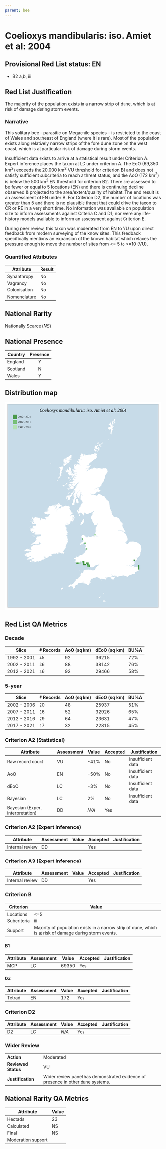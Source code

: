 ```yaml
---
parent: bee
---
```


# Coelioxys mandibularis: iso. Amiet et al: 2004

## Provisional Red List status: EN
- B2 a,b, iii

## Red List Justification
The majority of the population exists in a narrow strip of dune, which is at risk of damage during storm events.
### Narrative
This solitary bee – parasitic on Megachile species – is restricted to the coast of Wales and southeast of England (where it is rare). Most of the population exists along relatively narrow strips of the fore dune zone on the west coast, which is at particular risk of damage during storm events.

Insufficient data exists to arrive at a statistical result under Criterion A. Expert inference places the taxon at LC under criterion A. The EoO (69,350 km<sup>2</sup>) exceeds the 20,000 km<sup>2</sup> VU threshold for criterion B1 and does not satisfy sufficient subcriteria to reach a threat status, and the AoO (172 km<sup>2</sup>) is below the 500 km<sup>2</sup> EN threshold for criterion B2. There are assessed to be fewer or equal to 5 locations (EN) and there is continuing decline observed & projected to the area/extent/quality of habitat. The end result is an assessment of EN under B. For Criterion D2, the number of locations was greater than 5 and there is no plausible threat that could drive the taxon to CR or RE in a very short time. No information was available on population size to inform assessments against Criteria C and D1; nor were any life-history models available to inform an assessment against Criterion E.

During peer review, this taxon was moderated from EN to VU upon direct feedback from modern surveying of the know sites. This feedback specifically mentions an expansion of the known habitat which relaxes the pressure enough to move the number of sites from <= 5 to <=10 (VU).
### Quantified Attributes
|Attribute|Result|
|---|---|
|Synanthropy|No|
|Vagrancy|No|
|Colonisation|No|
|Nomenclature|No|


## National Rarity
Nationally Scarce (*NS*)

## National Presence
|Country|Presence
|---|:-:|
|England|Y|
|Scotland|N|
|Wales|Y|


## Distribution map
![](../map/205.svg)

## Red List QA Metrics
### Decade
| Slice | # Records | AoO (sq km) | dEoO (sq km) |BU%A |
|---|---|---|---|---|
|1992 - 2001|45|92|36215|72%|
|2002 - 2011|36|88|38142|76%|
|2012 - 2021|46|92|29466|58%|
### 5-year
| Slice | # Records | AoO (sq km) | dEoO (sq km) |BU%A |
|---|---|---|---|---|
|2002 - 2006|20|48|25937|51%|
|2007 - 2011|16|52|32926|65%|
|2012 - 2016|29|64|23631|47%|
|2017 - 2021|17|32|22815|45%|
### Criterion A2 (Statistical)
|Attribute|Assessment|Value|Accepted|Justification
|---|---|---|---|---|
|Raw record count|VU|-41%|No|Insufficient data|
|AoO|EN|-50%|No|Insufficient data|
|dEoO|LC|-3%|No|Insufficient data|
|Bayesian|LC|2%|No|Insufficient data|
|Bayesian (Expert interpretation)|DD|*N/A*|Yes||
### Criterion A2 (Expert Inference)
|Attribute|Assessment|Value|Accepted|Justification
|---|---|---|---|---|
|Internal review|DD||Yes||
### Criterion A3 (Expert Inference)
|Attribute|Assessment|Value|Accepted|Justification
|---|---|---|---|---|
|Internal review|DD||Yes||
### Criterion B
|Criterion| Value|
|---|---|
|Locations|<=5|
|Subcriteria|iii|
|Support|Majority of population exists in a narrow strip of dune, which is at risk of damage during storm events.|
#### B1
|Attribute|Assessment|Value|Accepted|Justification
|---|---|---|---|---|
|MCP|LC|69350|Yes||
#### B2
|Attribute|Assessment|Value|Accepted|Justification
|---|---|---|---|---|
|Tetrad|EN|172|Yes||
### Criterion D2
|Attribute|Assessment|Value|Accepted|Justification
|---|---|---|---|---|
|D2|LC|*N/A*|Yes||
### Wider Review
|  |  |
|---|---|
|**Action**|Moderated|
|**Reviewed Status**|VU|
|**Justification**|Wider review panel has demonstrated evidence of presence in other dune systems.|


## National Rarity QA Metrics
|Attribute|Value|
|---|---|
|Hectads|23|
|Calculated|NS|
|Final|NS|
|Moderation support||


